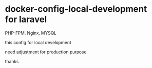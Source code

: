 # docker-config-local-development for laravel 

PHP-FPM, Nginx, MYSQL

this config for local development

need adjustment for production purpose

thanks
